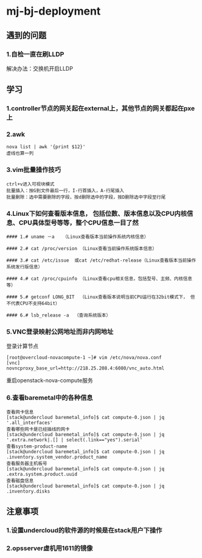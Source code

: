 # mj-bj-deployment

## 遇到的问题

### 1.自检一直在刷LLDP
解决办法：交换机开启LLDP

## 学习

### 1.controller节点的网关起在external上，其他节点的网关都起在pxe上

### 2.awk
```
nova list | awk '{print $12}'
虚线也算一列
```

### 3.vim批量操作技巧
```
ctrl+v进入可视块模式
批量插入：按G到文件最后一行，I-行首插入，A-行尾插入
批量删除：选中需要删除的字段，按d删除选中的字段，按D删除选中字段至行尾
```

### 4.Linux下如何查看版本信息， 包括位数、版本信息以及CPU内核信息、CPU具体型号等等，整个CPU信息一目了然
```
#### 1.# uname －a   （Linux查看版本当前操作系统内核信息）

#### 2.# cat /proc/version （Linux查看当前操作系统版本信息）

#### 3.# cat /etc/issue  或cat /etc/redhat-release（Linux查看版本当前操作系统发行版信息）

#### 4.# cat /proc/cpuinfo （Linux查看cpu相关信息，包括型号、主频、内核信息等）

#### 5.# getconf LONG_BIT  （Linux查看版本说明当前CPU运行在32bit模式下， 但不代表CPU不支持64bit）

#### 6.# lsb_release -a  （查询系统版本）
```

### 5.VNC登录映射公网地址而非内网地址
登录计算节点

```
[root@overcloud-novacompute-1 ~]# vim /etc/nova/nova.conf
[vnc]
novncproxy_base_url=http://218.25.208.4:6080/vnc_auto.html
```
重启openstack-nova-compute服务

### 6.查看baremetal中的各种信息
```
查看网卡信息
[stack@undercloud baremetal_info]$ cat compute-0.json | jq '.all_interfaces' 
查看哪些网卡是已经插线的网卡
[stack@undercloud baremetal_info]$ cat compute-0.json | jq '.extra.network|.[] | select(.link=="yes").serial'
查看system-product-name
[stack@undercloud baremetal_info]$ cat compute-0.json | jq .inventory.system_vendor.product_name
查看服务器主机板号
[stack@undercloud baremetal_info]$ cat compute-0.json | jq .extra.system.product.uuid
查看磁盘信息
[stack@undercloud baremetal_info]$ cat compute-0.json | jq .inventory.disks
```

## 注意事项
### 1.设置undercloud的软件源的时候是在stack用户下操作

### 2.opsserver虚机用1611的镜像